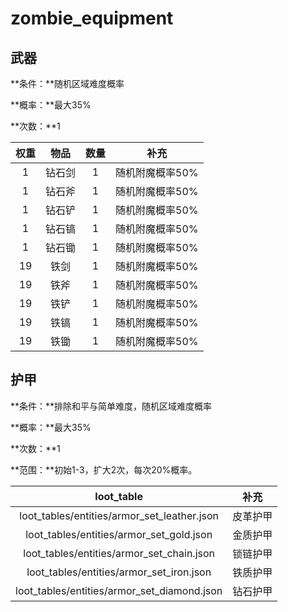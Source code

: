 # zombie_equipment

## 武器

**条件：**随机区域难度概率

**概率：**最大35%

**次数：**1

| 权重 |  物品  | 数量 |      补充       |
| :--: | :----: | :--: | :-------------: |
|  1   | 钻石剑 |  1   | 随机附魔概率50% |
|  1   | 钻石斧 |  1   | 随机附魔概率50% |
|  1   | 钻石铲 |  1   | 随机附魔概率50% |
|  1   | 钻石镐 |  1   | 随机附魔概率50% |
|  1   | 钻石锄 |  1   | 随机附魔概率50% |
|  19  |  铁剑  |  1   | 随机附魔概率50% |
|  19  |  铁斧  |  1   | 随机附魔概率50% |
|  19  |  铁铲  |  1   | 随机附魔概率50% |
|  19  |  铁镐  |  1   | 随机附魔概率50% |
|  19  |  铁锄  |  1   | 随机附魔概率50% |



## 护甲

**条件：**排除和平与简单难度，随机区域难度概率

**概率：**最大35%

**次数：**1

**范围：**初始1-3，扩大2次，每次20%概率。

|                 loot_table                  |   补充   |
| :-----------------------------------------: | :------: |
| loot_tables/entities/armor_set_leather.json | 皮革护甲 |
|  loot_tables/entities/armor_set_gold.json   | 金质护甲 |
|  loot_tables/entities/armor_set_chain.json  | 锁链护甲 |
|  loot_tables/entities/armor_set_iron.json   | 铁质护甲 |
| loot_tables/entities/armor_set_diamond.json | 钻石护甲 |

